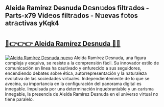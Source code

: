 ## Aleida Ramírez Desnuda D𝚎sn𝚞dos filtr𝚊dos - Parts-x79 Vid𝚎os filtr𝚊dos - N𝚞evas f𝚘tos atr𝚊ctivas yKqk4

# <h2><a href="http://mb47qu.tromn.icu/?c=Aleida+Ram%c3%adrez+Desnuda">🔗👉👉👉 Aleida Ramírez Desnuda 🔗🔗</a></h2>

[![Aleida Ramírez Desnuda nuevo](https://i.imgur.com/pEAQMta.gif)](http://mb47qu.tromn.icu/?c=Aleida+Ram%c3%adrez+Desnuda)
Aleida Ramírez Desnuda, una figura compleja y esquiva, se resiste a la comprensión fácil. Su innovador estilo de comunicación en línea ha cautivado y enfurecido a sus seguidores, encendiendo debates sobre ética, autorrepresentación y la naturaleza evolutiva de las sociedades virtuales. Independientemente de lo que se avecina, su importancia en la configuración del panorama digital es innegable. Impulsada por una determinación inquebrantable y un carisma innegable, la presencia de Aleida Ramírez Desnuda en el universo virtual no tiene paralelo.
